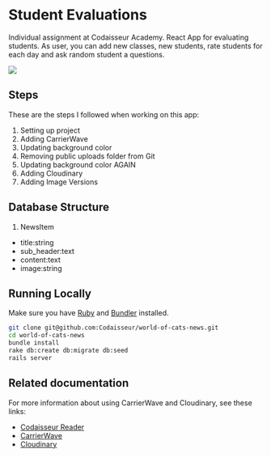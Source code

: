 # Student Evaluations

Individual assignment at Codaisseur Academy.
React App for evaluating students. As user, you can add new classes,
new students, rate students for each day and ask random student a questions.

[![](http://res.cloudinary.com/mdfchucknorris/image/upload/v1511964011/Screenshot_from_2017-11-29_14-51-00_cvwlv0.png)](http://res.cloudinary.com/mdfchucknorris/image/upload/v1511964011/Screenshot_from_2017-11-29_14-51-00_cvwlv0.png)

## Steps

These are the steps I followed when working on this app:

1. Setting up project
2. Adding CarrierWave
3. Updating background color
4. Removing public uploads folder from Git
5. Updating background color AGAIN
6. Adding Cloudinary
7. Adding Image Versions

## Database Structure

1. NewsItem

  * title:string
  * sub_header:text
  * content:text
  * image:string

## Running Locally

Make sure you have [Ruby](https://www.ruby-lang.org/en/) and [Bundler](http://bundler.io/) installed.

```bash
git clone git@github.com:Codaisseur/world-of-cats-news.git
cd world-of-cats-news
bundle install
rake db:create db:migrate db:seed
rails server
```

## Related documentation

For more information about using CarrierWave and Cloudinary, see these links:

* [Codaisseur Reader](https://read.codaisseur.com/topics/day-12-file-uploads-with-carrierwave/articles/file-uploads-with-carrierwave-cloudinary)
* [CarrierWave](https://github.com/carrierwaveuploader/carrierwave)
* [Cloudinary](http://cloudinary.com/documentation/rails_integration#getting_started_guide)
